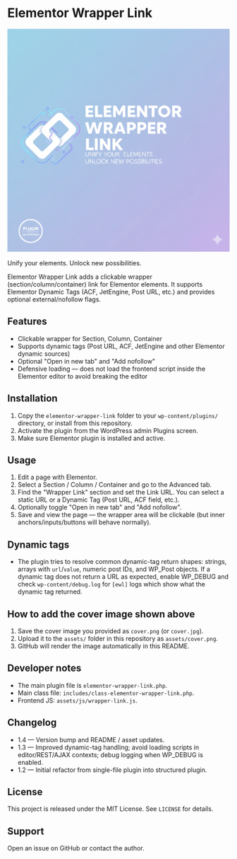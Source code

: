 # Elementor Wrapper Link

![Elementor Wrapper Link](assets/cover.png)

Unify your elements. Unlock new possibilities.

Elementor Wrapper Link adds a clickable wrapper (section/column/container) link for Elementor elements. It supports Elementor Dynamic Tags (ACF, JetEngine, Post URL, etc.) and provides optional external/nofollow flags.

## Features

- Clickable wrapper for Section, Column, Container
- Supports dynamic tags (Post URL, ACF, JetEngine and other Elementor dynamic sources)
- Optional "Open in new tab" and "Add nofollow"
- Defensive loading — does not load the frontend script inside the Elementor editor to avoid breaking the editor

## Installation

1. Copy the `elementor-wrapper-link` folder to your `wp-content/plugins/` directory, or install from this repository.
2. Activate the plugin from the WordPress admin Plugins screen.
3. Make sure Elementor plugin is installed and active.

## Usage

1. Edit a page with Elementor.
2. Select a Section / Column / Container and go to the Advanced tab.
3. Find the "Wrapper Link" section and set the Link URL. You can select a static URL or a Dynamic Tag (Post URL, ACF field, etc.).
4. Optionally toggle "Open in new tab" and "Add nofollow".
5. Save and view the page — the wrapper area will be clickable (but inner anchors/inputs/buttons will behave normally).

## Dynamic tags

- The plugin tries to resolve common dynamic-tag return shapes: strings, arrays with `url`/`value`, numeric post IDs, and WP_Post objects. If a dynamic tag does not return a URL as expected, enable WP_DEBUG and check `wp-content/debug.log` for `[ewl]` logs which show what the dynamic tag returned.

## How to add the cover image shown above

1. Save the cover image you provided as `cover.png` (or `cover.jpg`).
2. Upload it to the `assets/` folder in this repository as `assets/cover.png`.
3. GitHub will render the image automatically in this README.

## Developer notes

- The main plugin file is `elementor-wrapper-link.php`.
- Main class file: `includes/class-elementor-wrapper-link.php`.
- Frontend JS: `assets/js/wrapper-link.js`.

## Changelog

- 1.4 — Version bump and README / asset updates.
- 1.3 — Improved dynamic-tag handling; avoid loading scripts in editor/REST/AJAX contexts; debug logging when WP_DEBUG is enabled.
- 1.2 — Initial refactor from single-file plugin into structured plugin.

## License

This project is released under the MIT License. See `LICENSE` for details.

## Support

Open an issue on GitHub or contact the author.
